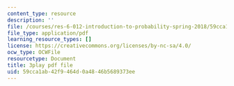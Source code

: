 ```yaml
---
content_type: resource
description: ''
file: /courses/res-6-012-introduction-to-probability-spring-2018/59cca1ab42f9464d0a4846b5689373ee_whbKmwMmB4s.pdf
file_type: application/pdf
learning_resource_types: []
license: https://creativecommons.org/licenses/by-nc-sa/4.0/
ocw_type: OCWFile
resourcetype: Document
title: 3play pdf file
uid: 59cca1ab-42f9-464d-0a48-46b5689373ee
---
```

